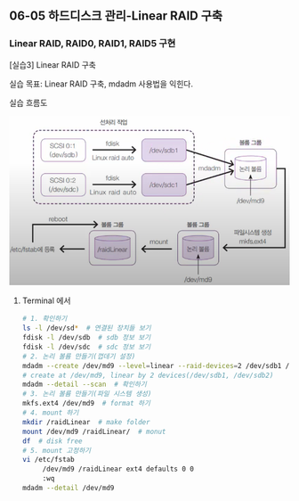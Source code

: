 ## 06-05 하드디스크 관리-Linear RAID 구축

### Linear RAID, RAID0, RAID1, RAID5 구현

[실습3] Linear RAID 구축

실습 목표: Linear RAID 구축, mdadm 사용법을 익힌다.

실습 흐름도

![실습흐름도](./assets/06-05실습흐름도.png)

1. Terminal 에서
   ```bash
   # 1. 확인하기
   ls -l /dev/sd*  # 연결된 장치들 보기
   fdisk -l /dev/sdb  # sdb 정보 보기
   fdisk -l /dev/sdc  # sdc 정보 보기
   # 2. 논리 볼륨 만들기(껍데기 설정)
   mdadm --create /dev/md9 --level=linear --raid-devices=2 /dev/sdb1 /devsdb2
   # create at /dev/md9, linear by 2 devices(/dev/sdb1, /dev/sdb2)
   mdadm --detail --scan  # 확인하기
   # 3. 논리 볼륨 만들기(파일 시스템 생성)
   mkfs.ext4 /dev/md9  # format 하기
   # 4. mount 하기
   mkdir /raidLinear  # make folder
   mount /dev/md9 /raidLinear/  # monut
   df  # disk free
   # 5. mount 고정하기
   vi /etc/fstab
        /dev/md9 /raidLinear ext4 defaults 0 0
        :wq
   mdadm --detail /dev/md9
   ```